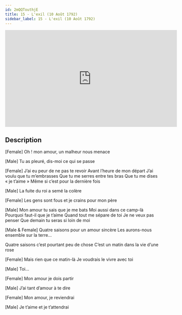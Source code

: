 ```yaml
---
id: 2mQQTouthjE
title: 15 - L'exil (10 Août 1792)
sidebar_label: 15 - L'exil (10 Août 1792)
---
```


<iframe
  width="560"
  height="315"
  src="https://www.youtube.com/embed/2mQQTouthjE"
  title="YouTube video player"
  frameborder="0"
  allow="accelerometer; autoplay; clipboard-write; encrypted-media; gyroscope; picture-in-picture; web-share"
  referrerpolicy="strict-origin-when-cross-origin"
  allowfullscreen
></iframe>

## Description

[Female]
Oh ! mon amour, un malheur nous menace

[Male]
Tu as pleuré, dis-moi ce qui se passe

[Female]
J’ai eu peur de ne pas te revoir
Avant l’heure de mon départ
J’ai voulu que tu m’embrasses
Que tu me serres entre tes bras
Que tu me dises « je t’aime »
Même si c’est pour la dernière fois

[Male]
La fuite du roi a semé la colère

[Female]
Les gens sont fous et je crains pour mon père

[Male]
Mon amour tu sais que je me bats
Moi aussi dans ce camp-là
Pourquoi faut-il que je t’aime
Quand tout me sépare de toi
Je ne veux pas penser
Que demain tu seras si loin de moi

[Male & Female]
Quatre saisons pour un amour sincère
Les aurons-nous ensemble sur la terre…

Quatre saisons c’est pourtant peu de chose
C’est un matin dans la vie d’une rose

[Female]
Mais rien que ce matin-là
Je voudrais le vivre avec toi

[Male]
Toi…

[Female]
Mon amour je dois partir

[Male]
J’ai tant d’amour à te dire

[Female]
Mon amour, je reviendrai

[Male]
Je t’aime et je t’attendrai
